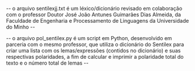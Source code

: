 -- o arquivo sentilexjj.txt é um léxico/dicionário revisado em colaboração com o professor Doutor José João Antunes Guimarães Dias Almeida,
da Faculdade de Engenharia e Processamento de Linguagens da Universidade do Minho --

-- o arquivo pol_sentilex.py é um script em Python, desenvolvido em parceria com o mesmo professor, que utiliza o dicionário do Sentilex
para criar uma lista com os lemas/expressões (contidos no dicionário) e suas respectivas polaridades, a fim de calcular e imprimir a
polaridade total do texto e o número total de lemas --

